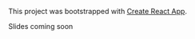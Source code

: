 This project was bootstrapped with [Create React App](https://github.com/facebookincubator/create-react-app).

Slides coming soon
